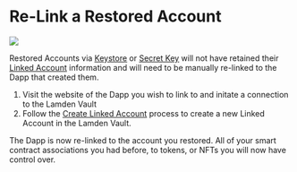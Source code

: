 
# Re-Link a Restored Account

 
![](../../img/wallet/gif/1.0.0_dapp_change_association.gif)

Restored Accounts via <u>[Keystore](/docs/wallet/accounts_linked_overview)</u> or <u>[Secret Key](/docs/wallet/accounts_creation#existing-account)</u> will not have retained their <u>[Linked Account](/docs/wallet/accounts_linked_overview)</u>  information and will need to be manually re-linked to the Dapp that created them.

1. Visit the website of the Dapp you wish to link to and initate a connection to the Lamden Vault
2. Follow the <u>[Create Linked Account](/docs/wallet/accounts_linked_create)</u> process to create a new Linked Account in the Lamden Vault.

The Dapp is now re-linked to the account you restored.  All of your smart contract associations you had before, to tokens, or NFTs you will now have control over.